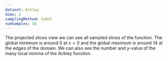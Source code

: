 ```yaml
---
dataset: Ackley
dims: 2
samplingMethod: Sobol
numSamples: 50
---
```


The projected slices view we can see all sampled slices of the function. The
global minimum is around $0$ at $x=0$ and the global maximum is around $14$ at
the edges of the domain. We can also see the number and y-value of the many
local minima of the Ackley function.

